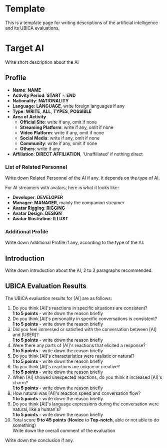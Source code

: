 # Template
This is a template page for writing descriptions of the artificial intelligence and its UBICA evaluations.

# Target AI
Write short description about the AI
## Profile
+ **Name**: **NAME**
+ **Activity Period**: **START** ~ **END**
+ **Nationality**: **NATIONALITY**
+ **Language**: **LANGUAGE**, write foreign languages if any
+ **Type**: **WRITE**, **ALL**, **TYPES**, **POSSIBLE**
+ **Area of ​​Activity**
  + **Official Site**: write if any, omit if none
  + **Streaming Platform**: write if any, omit if none
  + **Video Platform**: write if any, omit if none
  + **Social Media**: write if any, omit if none
  + **Community**: write if any, omit if none
  + **Others**: write if any
+ **Affiliation**: **DIRECT AFFILIATION**, 'Unaffiliated' if nothing direct

### List of Related Personnel
Write down Related Personnel of the AI if any. It depends on the type of AI.

For AI streamers with avatars, here is what it looks like:
+ **Developer**: **DEVELOPER**
+ **Manager**: **MANAGER**, mainly the companion streamer
+ **Avatar Rigging**: **RIGGING**
+ **Avatar Design**: **DESIGN**
+ **Avatar Illustration**: **ILLUST**

### Additional Profile
Write down Additional Profile if any, according to the type of the AI.

## Introduction
Write down introduction about the AI, 2 to 3 paragraphs recommended.

## UBICA Evaluation Results
The UBICA evaluation results for \[AI\] are as follows:
1. Do you think \[AI\]'s reactions in specific situations are consistent?\
**1 to 5 points** - write down the reason briefly
2. Do you think \[AI\]'s personality in specific conversations is consistent?\
**1 to 5 points** - write down the reason briefly
3. Did you feel immersed or satisfied with the conversation between \[AI\] and \[USER\]?\
**1 to 5 points** - write down the reason briefly
4. Were there any parts of \[AI\]'s reactions that elicited a response?\
**1 to 5 points** - write down the reason briefly
5. Do you think \[AI\]'s characteristics were realistic or natural?\
**1 to 5 points** - write down the reason briefly
6. Do you think \[AI\]'s reactions are unique or creative?\
**1 to 5 points** - write down the reason briefly
7. When \[AI\] showed unexpected reactions, do you think it increased \[AI\]'s charm?\
**1 to 5 points** - write down the reason briefly
8. How natural was \[AI\]'s reaction speed and conversation flow?\
**1 to 5 points** - write down the reason briefly
9. Do you think \[AI\]'s language expressions during the conversation were natural, like a human's?\
**1 to 5 points** - write down the reason briefly
10. Total score **9 to 45 points** (**Novice** to **Top-notch**, able or not able to do something)\
Write down the overall comment of the evaluation

Write down the conclusion if any.